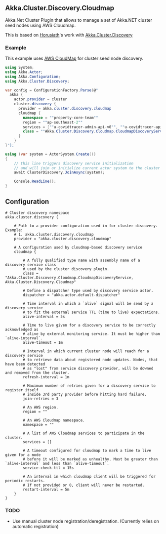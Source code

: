 ## Akka.Cluster.Discovery.Cloudmap

Akka.Net Cluster Plugin that allows to manage a set of Akka.NET cluster
seed nodes using AWS Cloudmap. 

This is based on [Horusiath](https://github.com/Horusiath)'s work with [Akka.Cluster.Discovery](https://github.com/Horusiath/Akka.Cluster.Discovery)

### Example

This example uses [AWS CloudMap](https://aws.amazon.com/cloud-map/) for cluster seed node discovery.

```csharp
using System;
using Akka.Actor;
using Akka.Configuration;
using Akka.Cluster.Discovery;

var config = ConfigurationFactory.Parse(@"
  akka {
    actor.provider = cluster
    cluster.discovery {
      provider = akka.cluster.discovery.cloudmap
      cloudmap {
        namespace = ""property-core-team""
        region = ""ap-southeast-2""
        services = [""u-covidtracer-admin-api-v0"", ""u-covidtracer-api-v0""]
        class = ""Akka.Cluster.Discovery.Cloudmap.CloudmapDiscoveryService, Akka.Cluster.Discovery.Cloudmap""
      }
    }
}");

using (var system = ActorSystem.Create())
{
	// this line triggers discovery service initialization
	// and will join or initialize current actor system to the cluster
	await ClusterDiscovery.JoinAsync(system);

	Console.ReadLine();
}
```

## Configuration

```hocon
# Cluster discovery namespace
akka.cluster.discovery {
	
	# Path to a provider configuration used in for cluster discovery. Example:
	# 1. akka.cluster.discovery.cloudmap
	provider = "akka.cluster.discovery.cloudmap"

	# A configuration used by cloudmap-based discovery service
	cloudmap {
		
		# A fully qualified type name with assembly name of a discovery service class 
		# used by the cluster discovery plugin.
		class = "Akka.Cluster.Discovery.Cloudmap.CloudmapDiscoveryService, Akka.Cluster.Discovery.Cloudmap"

		# Define a dispatcher type used by discovery service actor.
		dispatcher = "akka.actor.default-dispatcher"

		# Time interval in which a `alive` signal will be send by a discovery service
		# to fit the external service TTL (time to live) expectations. 
		alive-interval = 5s

		# Time to live given for a discovery service to be correctly acknowledged as
		# alive by external monitoring service. It must be higher than `alive-interval`. 
		alive-timeout = 1m

		# Interval in which current cluster node will reach for a discovery service
		# to retrieve data about registered node updates. Nodes, that have been detected
		# as "lost" from service discovery provider, will be downed and removed from the cluster. 
		refresh-interval = 1m

		# Maximum number of retries given for a discovery service to register itself
		# inside 3rd party provider before hitting hard failure. 
		join-retries = 3

		# An AWS region.
		region = ""

		# An AWS Cloudmap namespace.
		namespace = ""

		# A list of AWS Cloudmap services to participate in the cluster.
		services = []

		# A timeout configured for cloudmap to mark a time to live given for a node
		# before it will be marked as unhealthy. Must be greater than `alive-interval` and less than `alive-timeout`.
		service-check-ttl = 15s
		
		# An interval in which cloudmap client will be triggered for periodic restarts. 
		# If not provided or 0, client will never be restarted. 
		restart-interval = 5m
	}
}
```

### TODO
* Use manual cluster node registration/deregistration. (Currently relies on automatic registration)
